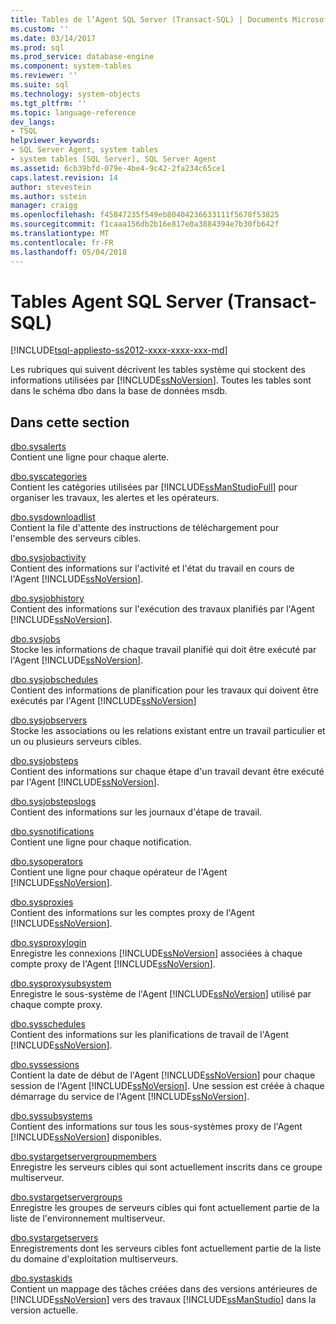 ```yaml
---
title: Tables de l’Agent SQL Server (Transact-SQL) | Documents Microsoft
ms.custom: ''
ms.date: 03/14/2017
ms.prod: sql
ms.prod_service: database-engine
ms.component: system-tables
ms.reviewer: ''
ms.suite: sql
ms.technology: system-objects
ms.tgt_pltfrm: ''
ms.topic: language-reference
dev_langs:
- TSQL
helpviewer_keywords:
- SQL Server Agent, system tables
- system tables [SQL Server], SQL Server Agent
ms.assetid: 6cb39bfd-079e-4be4-9c42-2fa234c65ce1
caps.latest.revision: 14
author: stevestein
ms.author: sstein
manager: craigg
ms.openlocfilehash: f45847235f549eb80404236633111f5678f53825
ms.sourcegitcommit: f1caaa156db2b16e817e0a3884394e7b30fb642f
ms.translationtype: MT
ms.contentlocale: fr-FR
ms.lasthandoff: 05/04/2018
---
```

# <a name="sql-server-agent-tables-transact-sql"></a>Tables Agent SQL Server (Transact-SQL)
[!INCLUDE[tsql-appliesto-ss2012-xxxx-xxxx-xxx-md](../../includes/tsql-appliesto-ss2012-xxxx-xxxx-xxx-md.md)]

  Les rubriques qui suivent décrivent les tables système qui stockent des informations utilisées par [!INCLUDE[ssNoVersion](../../includes/ssnoversion-md.md)]. Toutes les tables sont dans le schéma dbo dans la base de données msdb.  
  
## <a name="in-this-section"></a>Dans cette section  
 [dbo.sysalerts](../../relational-databases/system-tables/dbo-sysalerts-transact-sql.md)  
 Contient une ligne pour chaque alerte.  
  
 [dbo.syscategories](../../relational-databases/system-tables/dbo-syscategories-transact-sql.md)  
 Contient les catégories utilisées par [!INCLUDE[ssManStudioFull](../../includes/ssmanstudiofull-md.md)] pour organiser les travaux, les alertes et les opérateurs.  
  
 [dbo.sysdownloadlist](../../relational-databases/system-tables/dbo-sysdownloadlist-transact-sql.md)  
 Contient la file d'attente des instructions de téléchargement pour l'ensemble des serveurs cibles.  
  
 [dbo.sysjobactivity](../../relational-databases/system-tables/dbo-sysjobactivity-transact-sql.md)  
 Contient des informations sur l'activité et l'état du travail en cours de l'Agent [!INCLUDE[ssNoVersion](../../includes/ssnoversion-md.md)].  
  
 [dbo.sysjobhistory](../../relational-databases/system-tables/dbo-sysjobhistory-transact-sql.md)  
 Contient des informations sur l'exécution des travaux planifiés par l'Agent [!INCLUDE[ssNoVersion](../../includes/ssnoversion-md.md)].  
  
 [dbo.sysjobs](../../relational-databases/system-tables/dbo-sysjobs-transact-sql.md)  
 Stocke les informations de chaque travail planifié qui doit être exécuté par l'Agent [!INCLUDE[ssNoVersion](../../includes/ssnoversion-md.md)].  
  
 [dbo.sysjobschedules](../../relational-databases/system-tables/dbo-sysjobschedules-transact-sql.md)  
 Contient des informations de planification pour les travaux qui doivent être exécutés par l'Agent [!INCLUDE[ssNoVersion](../../includes/ssnoversion-md.md)]  
  
 [dbo.sysjobservers](../../relational-databases/system-tables/dbo-sysjobservers-transact-sql.md)  
 Stocke les associations ou les relations existant entre un travail particulier et un ou plusieurs serveurs cibles.  
  
 [dbo.sysjobsteps](../../relational-databases/system-tables/dbo-sysjobsteps-transact-sql.md)  
 Contient des informations sur chaque étape d'un travail devant être exécuté par l'Agent [!INCLUDE[ssNoVersion](../../includes/ssnoversion-md.md)].  
  
 [dbo.sysjobstepslogs](../../relational-databases/system-tables/dbo-sysjobstepslogs-transact-sql.md)  
 Contient des informations sur les journaux d'étape de travail.  
  
 [dbo.sysnotifications](../../relational-databases/system-tables/dbo-sysnotifications-transact-sql.md)  
 Contient une ligne pour chaque notification.  
  
 [dbo.sysoperators](../../relational-databases/system-tables/dbo-sysoperators-transact-sql.md)  
 Contient une ligne pour chaque opérateur de l'Agent [!INCLUDE[ssNoVersion](../../includes/ssnoversion-md.md)].  
  
 [dbo.sysproxies](../../relational-databases/system-tables/dbo-sysproxies-transact-sql.md)  
 Contient des informations sur les comptes proxy de l'Agent [!INCLUDE[ssNoVersion](../../includes/ssnoversion-md.md)].  
  
 [dbo.sysproxylogin](../../relational-databases/system-tables/dbo-sysproxylogin-transact-sql.md)  
 Enregistre les connexions [!INCLUDE[ssNoVersion](../../includes/ssnoversion-md.md)] associées à chaque compte proxy de l'Agent [!INCLUDE[ssNoVersion](../../includes/ssnoversion-md.md)].  
  
 [dbo.sysproxysubsystem](../../relational-databases/system-tables/dbo-sysproxysubsystem-transact-sql.md)  
 Enregistre le sous-système de l'Agent [!INCLUDE[ssNoVersion](../../includes/ssnoversion-md.md)] utilisé par chaque compte proxy.  
  
 [dbo.sysschedules](../../relational-databases/system-tables/dbo-sysschedules-transact-sql.md)  
 Contient des informations sur les planifications de travail de l'Agent [!INCLUDE[ssNoVersion](../../includes/ssnoversion-md.md)].  
  
 [dbo.syssessions](../../relational-databases/system-tables/dbo-syssessions-transact-sql.md)  
 Contient la date de début de l'Agent [!INCLUDE[ssNoVersion](../../includes/ssnoversion-md.md)] pour chaque session de l'Agent [!INCLUDE[ssNoVersion](../../includes/ssnoversion-md.md)]. Une session est créée à chaque démarrage du service de l'Agent [!INCLUDE[ssNoVersion](../../includes/ssnoversion-md.md)].  
  
 [dbo.syssubsystems](../../relational-databases/system-tables/dbo-sysproxysubsystem-transact-sql.md)  
 Contient des informations sur tous les sous-systèmes proxy de l'Agent [!INCLUDE[ssNoVersion](../../includes/ssnoversion-md.md)] disponibles.  
  
 [dbo.systargetservergroupmembers](../../relational-databases/system-tables/dbo-systargetservergroupmembers-transact-sql.md)  
 Enregistre les serveurs cibles qui sont actuellement inscrits dans ce groupe multiserveur.  
  
 [dbo.systargetservergroups](../../relational-databases/system-tables/dbo-systargetservergroups-transact-sql.md)  
 Enregistre les groupes de serveurs cibles qui font actuellement partie de la liste de l'environnement multiserveur.  
  
 [dbo.systargetservers](../../relational-databases/system-tables/dbo-systargetservers-transact-sql.md)  
 Enregistrements dont les serveurs cibles font actuellement partie de la liste du domaine d'exploitation multiserveurs.  
  
 [dbo.systaskids](../../relational-databases/system-tables/dbo-systaskids-transact-sql.md)  
 Contient un mappage des tâches créées dans des versions antérieures de [!INCLUDE[ssNoVersion](../../includes/ssnoversion-md.md)] vers des travaux [!INCLUDE[ssManStudio](../../includes/ssmanstudio-md.md)] dans la version actuelle.  
  
  
